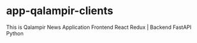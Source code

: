 # app-qalampir-clients
This is Qalampir News Application Frontend React Redux | Backend FastAPI Python
